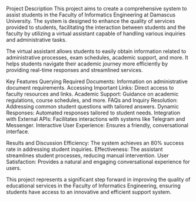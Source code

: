 Project Description
This project aims to create a comprehensive system to assist students in the Faculty of Informatics Engineering at Damascus University. The system is designed to enhance the quality of services provided to students, facilitating the interaction between students and the faculty by utilizing a virtual assistant capable of handling various inquiries and administrative tasks.

The virtual assistant allows students to easily obtain information related to administrative processes, exam schedules, academic support, and more. It helps students navigate their academic journey more efficiently by providing real-time responses and streamlined services.

Key Features
Querying Required Documents: Information on administrative document requirements.
Accessing Important Links: Direct access to faculty resources and links.
Academic Support: Guidance on academic regulations, course schedules, and more.
FAQs and Inquiry Resolution: Addressing common student questions with tailored answers.
Dynamic Responses: Automated responses tailored to student needs.
Integration with External APIs: Facilitates interactions with systems like Telegram and Messenger.
Interactive User Experience: Ensures a friendly, conversational interface.

Results and Discussion
Efficiency: The system achieves an 80% success rate in addressing student inquiries.
Effectiveness: The assistant streamlines student processes, reducing manual intervention.
User Satisfaction: Provides a natural and engaging conversational experience for users.

This project represents a significant step forward in improving the quality of educational services in the Faculty of Informatics Engineering, ensuring students have access to an innovative and efficient support system.
